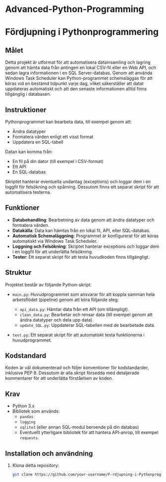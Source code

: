# Advanced-Python-Programming

# Fördjupning i Pythonprogrammering

## Målet
Detta projekt är utformat för att automatisera datainsamling och lagring genom att hämta data från antingen en lokal CSV-fil eller en Web API, och sedan lagra informationen i en SQL Server-databas. Genom att använda Windows Task Scheduler kan Python-programmet schemaläggas för att köras vid en bestämd tidpunkt varje dag, vilket säkerställer att datat uppdateras automatiskt och att den senaste informationen alltid finns tillgänglig i databasen.

## Instruktioner
Pythonprogrammet kan bearbeta data, till exempel genom att:
- Ändra datatyper
- Formatera värden enligt ett visst format
- Uppdatera en SQL-tabell

Datan kan komma från:
- En fil på din dator (till exempel i CSV-format)
- Ett API
- En SQL-databas

Skriptet hanterar eventuella undantag (exceptions) och loggar dem i en loggfil för felsökning och spårning. Dessutom finns ett separat skript för att automatisera testerna.

## Funktioner
- **Databehandling**: Bearbetning av data genom att ändra datatyper och formatera värden.
- **Datakälla**: Data kan hämtas från en lokal fil, API, eller SQL-databas.
- **Automatisk Schemaläggning**: Programmet är konfigurerat för att köras automatiskt via Windows Task Scheduler.
- **Loggning och Felsökning**: Skriptet hanterar exceptions och loggar dem i en loggfil för att underlätta felsökning.
- **Tester**: Ett separat skript för att testa huvudkoden finns tillgängligt.

## Struktur
Projektet består av följande Python-skript:

- `main.py`: Huvudprogrammet som ansvarar för att koppla samman hela arbetsflödet (pipeline) genom att köra följande steg:
  - `api_data.py`: Hämtar data från ett API (om tillämpligt).
  - `clean_data.py`: Bearbetar och rensar data (till exempel genom att ändra datatyper och dela upp data).
  - `update_SQL.py`: Uppdaterar SQL-tabellen med de bearbetade data.

- `test.py`: Ett separat skript för att automatiskt testa funktionerna i huvudprogrammet.

## Kodstandard
Koden är väl dokumenterad och följer konventioner för kodstandarder, inklusive PEP 8. Dessutom är alla skript försedda med detaljerade kommentarer för att underlätta förståelsen av koden.

## Krav
- Python 3.x
- Bibliotek som används:
  - `pandas`
  - `logging`
  - `sqlite3` (eller annan SQL-modul beroende på din databas)
  - Eventuellt ytterligare bibliotek för att hantera API-anrop, till exempel `requests`.

## Installation och användning
1. Klona detta repository:
   ```bash
   git clone https://github.com/your-username/F-rdjupning-i-Pythonprogrammering.git
